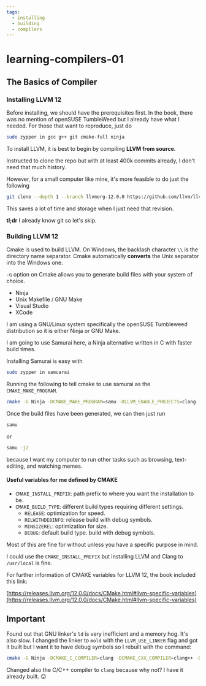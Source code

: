 ```yaml
---
tags:
  - installing
  - building
  - compilers
---
```


# learning-compilers-01

## The Basics of Compiler

### Installing LLVM 12

Before installing, we should have the prerequisites first. In the book, there was no mention of
openSUSE TumbleWeed but I already have what I needed. For those that want to reproduce, just do

```sh
sudo zypper in gcc g++ git cmake-full ninja
```

To install LLVM, it is best to begin by compiling **LLVM from source**.

Instructed to clone the repo but with at least 400k commits already, I don't need
that much history.

However, for a small computer like mine, it's more feasible to do just the following

```sh
git clone --depth 1 --branch llvmorg-12.0.0 https://github.com/llvm/llvm-project.git
```

This saves a lot of time and storage when I just need that revision.

**tl;dr** I already know git so let's skip.

### Building LLVM 12

Cmake is used to build LLVM. On Windows, the backlash character `\\` is the directory
name separator. Cmake automatically **converts** the Unix separator into the Windows one.

`-G` option on Cmake allows you to generate build files with your system of choice.

- Ninja
- Unix Makefile / GNU Make
- Visual Studio
- XCode

I am using a GNU/Linux system specifically the openSUSE Tumbleweed distribution so it is either
Ninja or GNU Make.

I am going to use Samurai here, a Ninja alternative written in C with faster build times.

Installing Samurai is easy with

```sh
sudo zypper in samuarai
```

Running the following to tell cmake to use samurai as the `CMAKE_MAKE_PROGRAM`.

```sh
cmake -G Ninja -DCMAKE_MAKE_PROGRAM=samu -DLLVM_ENABLE_PROJECTS=clang -DLLVM_CCACHE_BUILD=1 ../llvm
```

Once the build files have been generated, we can then just run 

```sh
samu
```

or

```sh
samu -j2
```

because I want my computer to run other tasks such as browsing, text-editing, and
watching memes.

#### Useful variables for me defined by CMAKE

- `CMAKE_INSTALL_PREFIX`: path prefix to where you want the installation to be.
- `CMAKE_BUILD_TYPE`: different build types requiring different settings.
  - `RELEASE`: optimization for speed.
  - `RELWITHDEBINFO`: release build with debug symbols.
  - `MINSIZEREL`: optimization for size.
  - `DEBUG`: default build type. build with debug symbols.

Most of this are fine for without unless you have a specific purpose in mind.

I could use the `CMAKE_INSTALL_PREFIX` but installing LLVM and Clang to `/usr/local` is fine.

For further information of CMAKE variables for LLVM 12, the book included this link:

[https://releases.llvm.org/12.0.0/docs/CMake.html#llvm-specific-variables](https://releases.llvm.org/12.0.0/docs/CMake.html#llvm-specific-variables)

## Important

Found out that GNU linker's `ld` is very inefficient and a memory hog. It's also slow. I changed the linker to `mold` with the `LLVM_USE_LINKER` flag and got
it built but I want it to have debug symbols so I rebuilt with the command:

```sh
cmake -G Ninja -DCMAKE_C_COMPILER=clang -DCMAKE_CXX_COMPILER=clang++ -DCMAKE_MAKE_PROGRAM=samu -DCMAKE_BUILD_TYPE=RelWithDebInfo -DLLVM_USE_LINKER=mold -D LLVM_ENABLE_PROJECTS=clang -DLLVM_CCACHE_BUILD=1 ../llvm
```

Changed also the C/C++ compiler to `clang` because why not? I have it already built. 😛

